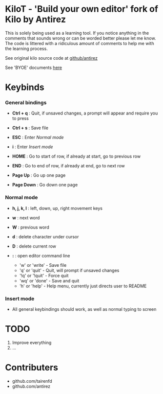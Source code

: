 KiloT - 'Build your own editor' fork of Kilo by Antirez
====================================

This is solely being used as a learning tool. If you notice anything 
in the comments that sounds wrong or can be worded better please let me know. 
The code is littered with a ridiculous amount of comments to help me with the
learning process.

See original kilo source code at [github/antirez](https://github.com/antirez/kilo "Kilo Text Editor")

See 'BYOE' documents [here](https://viewsourcecode.org/snaptoken/kilo/02.enteringRawMode.html "Build Your Own Editor")


# Keybinds

### General bindings

- **Ctrl + q** : Quit, if unsaved changes, a prompt will appear and require you to press <ENTER> 

- **Ctrl + s** : Save file

- **ESC** : Enter *Normal mode*
- **i** : Enter *Insert mode*

- **HOME** : Go to start of row, if already at start, go to previous row
- **END** : Go to end of row, if already at end, go to next row

- **Page Up** : Go up one page
- **Page Down** : Go down one page

### Normal mode

- **h, j, k, l** : left, down, up, right movement keys

- **w** : next word
- **W** : previous word

- **d** : delete character under cursor
- **D** : delete current row

- **:** : open editor command line
    - 'w' or 'write' - Save file
    - 'q' or 'quit' - Quit, will prompt if unsaved changes
    - '!q' or '!quit' - Force quit
    - 'wq' or 'done' - Save and quit
    - 'h' or 'help' - Help menu, currently just directs user to README

### Insert mode

- All general keybindings should work, as well as normal typing to screen

TODO
====

1) Improve everything
2) ...


Contributers
=============

- github.com/tairenfd
- github.com/antirez

